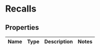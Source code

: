 # Recalls

## Properties
Name | Type | Description | Notes
------------ | ------------- | ------------- | -------------
